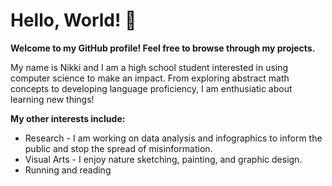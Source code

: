 # Hello, World! :wave: 
**Welcome to my GitHub profile! Feel free to browse through my projects.** 

My name is Nikki and I am a high school student interested in using computer science to make an impact. From exploring abstract math concepts to developing language proficiency, I am enthusiatic about learning new things!  

**My other interests include:**
- Research - I am working on data analysis and infographics to inform the public and stop the spread of misinformation. 
- Visual Arts - I enjoy nature sketching, painting, and graphic design.
- Running and reading

